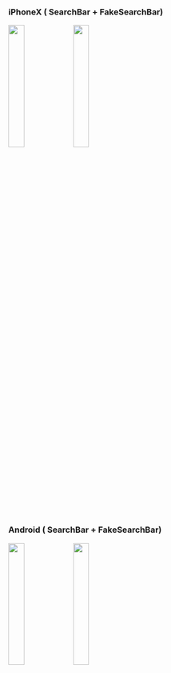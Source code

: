 ### iPhoneX ( SearchBar + FakeSearchBar)

<p float="left">
<img src="https://github.com/gaoxiaosong/react-native-general-searchbar/raw/master/resource/SearchBar-iPhoneX.png" width="25%">
<img src="https://github.com/gaoxiaosong/react-native-general-searchbar/raw/master/resource/FakeSearchBar-iPhoneX.png" width="25%">
</p>

### Android ( SearchBar + FakeSearchBar)

<p float="left">
<img src="https://github.com/gaoxiaosong/react-native-general-searchbar/raw/master/resource/SearchBar-Android.jpeg" width="25%">
<img src="https://github.com/gaoxiaosong/react-native-general-searchbar/raw/master/resource/FakeSearchBar-Android.jpeg" width="25%">
</p>